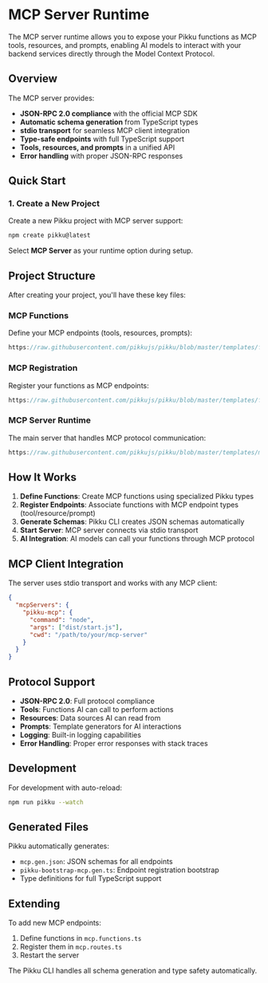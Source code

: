 # MCP Server Runtime

The MCP server runtime allows you to expose your Pikku functions as MCP tools, resources, and prompts, enabling AI models to interact with your backend services directly through the Model Context Protocol.

## Overview

The MCP server provides:
- **JSON-RPC 2.0 compliance** with the official MCP SDK
- **Automatic schema generation** from TypeScript types
- **stdio transport** for seamless MCP client integration
- **Type-safe endpoints** with full TypeScript support
- **Tools, resources, and prompts** in a unified API
- **Error handling** with proper JSON-RPC responses

## Quick Start

### 1. Create a New Project

Create a new Pikku project with MCP server support:

```bash
npm create pikku@latest
```

Select **MCP Server** as your runtime option during setup.

## Project Structure

After creating your project, you'll have these key files:

### MCP Functions

Define your MCP endpoints (tools, resources, prompts):

```typescript reference title="mcp.functions.ts"
https://raw.githubusercontent.com/pikkujs/pikku/blob/master/templates/functions/src/mcp.functions.ts
```

### MCP Registration

Register your functions as MCP endpoints:

```typescript reference title="mcp.routes.ts"
https://raw.githubusercontent.com/pikkujs/pikku/blob/master/templates/functions/src/mcp.routes.ts
```

### MCP Server Runtime

The main server that handles MCP protocol communication:

```typescript reference title="start.ts"
https://raw.githubusercontent.com/pikkujs/pikku/blob/master/templates/mcp-server/src/start.ts
```

## How It Works

1. **Define Functions**: Create MCP functions using specialized Pikku types
2. **Register Endpoints**: Associate functions with MCP endpoint types (tool/resource/prompt)  
3. **Generate Schemas**: Pikku CLI creates JSON schemas automatically
4. **Start Server**: MCP server connects via stdio transport
5. **AI Integration**: AI models can call your functions through MCP protocol

## MCP Client Integration

The server uses stdio transport and works with any MCP client:

```json
{
  "mcpServers": {
    "pikku-mcp": {
      "command": "node",
      "args": ["dist/start.js"],
      "cwd": "/path/to/your/mcp-server"
    }
  }
}
```

## Protocol Support

- **JSON-RPC 2.0**: Full protocol compliance
- **Tools**: Functions AI can call to perform actions
- **Resources**: Data sources AI can read from
- **Prompts**: Template generators for AI interactions
- **Logging**: Built-in logging capabilities
- **Error Handling**: Proper error responses with stack traces

## Development

For development with auto-reload:

```bash
npm run pikku --watch
```

## Generated Files

Pikku automatically generates:
- `mcp.gen.json`: JSON schemas for all endpoints
- `pikku-bootstrap-mcp.gen.ts`: Endpoint registration bootstrap
- Type definitions for full TypeScript support

## Extending

To add new MCP endpoints:

1. Define functions in `mcp.functions.ts`
2. Register them in `mcp.routes.ts` 
3. Restart the server

The Pikku CLI handles all schema generation and type safety automatically.